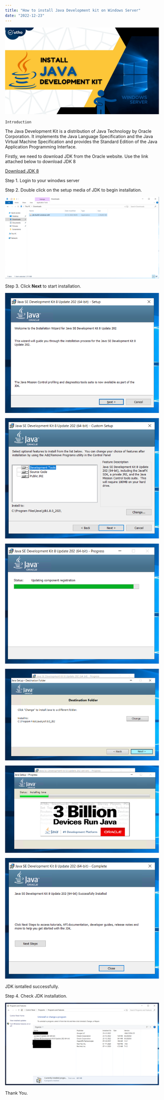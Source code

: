 ```yaml
---
title: "How to install Java Development kit on Windows Server"
date: "2022-12-23"
---
```


![](images/How-to-install-Java-Development-kit-on-Windows-Server_utho.jpg)

```
Introduction
```
The Java Development Kit is a distribution of Java Technology by Oracle Corporation. It implements the Java Language Specification and the Java Virtual Machine Specification and provides the Standard Edition of the Java Application Programming Interface.

Firstly, we need to download JDK from the Oracle website. Use the link attached below to download JDK 8

[Download JDK 8](https://www.oracle.com/in/java/technologies/javase/javase8-archive-downloads.html)

Step 1. Login to your winodws server

Step 2. Double click on the setup media of JDK to begin installation.

![](images/Screenshot_1-28-1024x540.png)

Step 3. Click **Next** to start installation.

![](images/Screenshot_2-33.png)

![](images/Screenshot_3-26.png)

![](images/Screenshot_4-29.png)

![](images/Screenshot_5-23.png)

![](images/Screenshot_6-22.png)

![](images/Screenshot_7-18.png)

JDK isntalled successfully.

Step 4. Check JDK installation.

![](images/Screenshot_8-18-1024x545.png)

Thank You.
